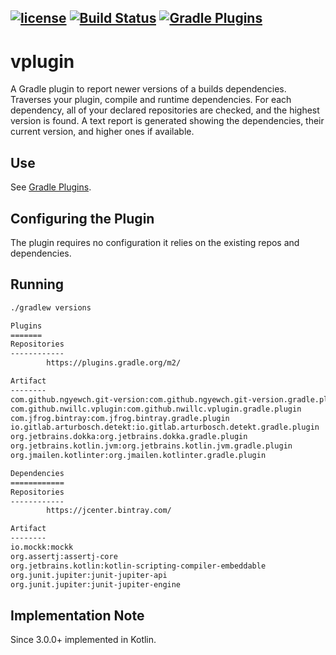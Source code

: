 [![license](https://img.shields.io/github/license/nwillc/vplugin.svg)](https://tldrlegal.com/license/-isc-license)
[![Build Status](https://github.com/nwillc/vplugin/workflows/CICD/badge.svg)](https://github.com/nwillc/vplugin/actions?query=workflow%3ACICD)
[![Gradle Plugins](https://img.shields.io/badge/Gradle-Plugin-green.svg)](https://plugins.gradle.org/plugin/com.github.nwillc.vplugin)
------

# vplugin

A Gradle plugin to report newer versions of a builds dependencies. Traverses your plugin,
compile and runtime dependencies. For each dependency, all of your declared repositories are
checked, and the highest version is found. A text report is generated showing the dependencies, 
their current version, and higher ones if available.

## Use

See [Gradle Plugins](https://plugins.gradle.org/plugin/com.github.nwillc.vplugin).

## Configuring the Plugin

The plugin requires no configuration it relies on the existing repos and dependencies.

## Running

```bash
./gradlew versions

Plugins
=======
Repositories
------------
        https://plugins.gradle.org/m2/

Artifact                                                                            Using          Update
--------                                                                            -----          ------
com.github.ngyewch.git-version:com.github.ngyewch.git-version.gradle.plugin         0.2
com.github.nwillc.vplugin:com.github.nwillc.vplugin.gradle.plugin                   2.3.0
com.jfrog.bintray:com.jfrog.bintray.gradle.plugin                                   1.8.4
io.gitlab.arturbosch.detekt:io.gitlab.arturbosch.detekt.gradle.plugin               1.0.0.RC9.2
org.jetbrains.dokka:org.jetbrains.dokka.gradle.plugin                               0.9.17
org.jetbrains.kotlin.jvm:org.jetbrains.kotlin.jvm.gradle.plugin                     1.3.11
org.jmailen.kotlinter:org.jmailen.kotlinter.gradle.plugin                           1.20.1

Dependencies
============
Repositories
------------
        https://jcenter.bintray.com/

Artifact                                                                            Using              Update
--------                                                                            -----              ------
io.mockk:mockk                                                                      1.8.13.kotlin13
org.assertj:assertj-core                                                            3.11.1
org.jetbrains.kotlin:kotlin-scripting-compiler-embeddable                           1.3.11
org.junit.jupiter:junit-jupiter-api                                                 5.3.1              5.3.2
org.junit.jupiter:junit-jupiter-engine                                              5.3.1              5.3.2
```

## Implementation Note

Since 3.0.0+ implemented in Kotlin.

